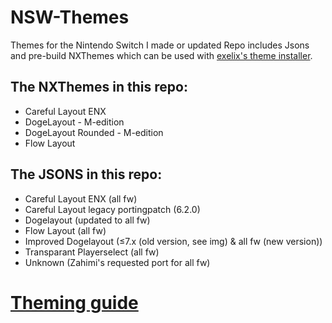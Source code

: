 # NSW-Themes
Themes for the Nintendo Switch I made or updated
Repo includes Jsons and pre-build NXThemes which can be used with [exelix's theme installer](https://github.com/exelix11/SwitchThemeInjector).
## The NXThemes in this repo:
* Careful Layout ENX
* DogeLayout - M-edition
* DogeLayout Rounded - M-edition
* Flow Layout

## The JSONS in this repo:
* Careful Layout ENX (all fw)
* Careful Layout legacy portingpatch (6.2.0)
* Dogelayout (updated to all fw)
* Flow Layout (all fw)
* Improved Dogelayout (≤7.x (old version, see img) & all fw (new version))
* Transparant Playerselect (all fw)
* Unknown (Zahimi's requested port for all fw)

# [Theming guide](https://migushthe2nd.github.io/NSW-Themes/ResidentMenu/)